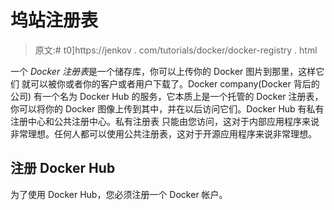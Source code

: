 # 坞站注册表

> 原文:# t0]https://jenkov . com/tutorials/docker/docker-registry . html

一个 *Docker* *注册表*是一个储存库，你可以上传你的 Docker 图片到那里，这样它们 就可以被你或者你的客户或者用户下载了。Docker company(Docker 背后的公司) 有一个名为 Docker Hub 的服务，它本质上是一个托管的 Docker 注册表，你可以将你的 Docker 图像上传到其中，并在以后访问它们。Docker Hub 有私有注册中心和公共注册中心。私有注册表 只能由您访问，这对于内部应用程序来说非常理想。任何人都可以使用公共注册表，这对于开源应用程序来说非常理想。

## 注册 Docker Hub

为了使用 Docker Hub，您必须注册一个 Docker 帐户。